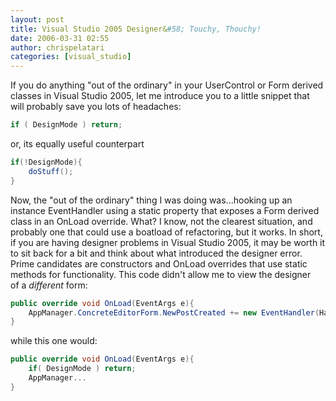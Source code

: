 ```yaml
---
layout: post
title: Visual Studio 2005 Designer&#58; Touchy, Thouchy!
date: 2006-03-31 02:55
author: chrispelatari
categories: [visual_studio]
---
```


If you do anything "out of the ordinary" in your UserControl or Form derived
classes in Visual Studio 2005, let me introduce you to a little snippet that
will probably save you lots of headaches:

```csharp
if ( DesignMode ) return;
```

or, its equally useful counterpart

```csharp
if(!DesignMode){
	doStuff();
}
```

Now, the "out of the ordinary" thing I was doing was...hooking up an instance
EventHandler using a static property that exposes a Form derived class in an
OnLoad override. What? I know, not the clearest situation, and probably one that
could use a boatload of refactoring, but it works. In short, if you are having
designer problems in Visual Studio 2005, it may be worth it to sit back for a
bit and think about what introduced the designer error. Prime candidates are
constructors and OnLoad overrides that use static methods for functionality.
This code didn't allow me to view the designer of a
<em>different </em>form:

```csharp
public override void OnLoad(EventArgs e){
	AppManager.ConcreteEditorForm.NewPostCreated += new EventHandler(HandleNewPost);
}
```

while this one would:

```csharp
public override void OnLoad(EventArgs e){
	if( DesignMode ) return;
	AppManager...
}
```
